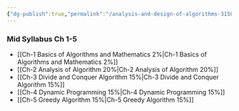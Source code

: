 ```yaml
---
{"dg-publish":true,"permalink":"/analysis-and-design-of-algorithms-3150703/"}
---
```


### Mid Syllabus Ch 1-5

- [[Ch-1 Basics of Algorithms and Mathematics 2%\|Ch-1 Basics of Algorithms and Mathematics 2%]]
- [[Ch-2 Analysis of Algorithm 20%\|Ch-2 Analysis of Algorithm 20%]]
- [[Ch-3 Divide and Conquer Algorithm 15%\|Ch-3 Divide and Conquer Algorithm 15%]]
- [[Ch-4 Dynamic Programming 15%\|Ch-4 Dynamic Programming 15%]]
- [[Ch-5 Greedy Algorithm 15%\|Ch-5 Greedy Algorithm 15%]]





